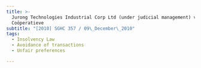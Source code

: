 ```yaml
---
title: >-
  Jurong Technologies Industrial Corp Ltd (under judicial management) v
  Coöperatieve
subtitle: "[2010] SGHC 357 / 09\_December\_2010"
tags:
  - Insolvency Law
  - Avoidance of transactions
  - Unfair preferences

---
```


